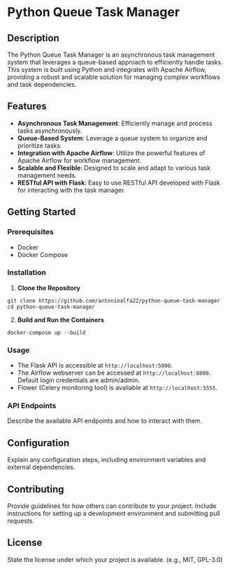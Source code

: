 # Python Queue Task Manager


## Description
The Python Queue Task Manager is an asynchronous task management system that leverages a queue-based approach to efficiently handle tasks. This system is built using Python and integrates with Apache Airflow, providing a robust and scalable solution for managing complex workflows and task dependencies.

## Features
- **Asynchronous Task Management**: Efficiently manage and process tasks asynchronously.
- **Queue-Based System**: Leverage a queue system to organize and prioritize tasks.
- **Integration with Apache Airflow**: Utilize the powerful features of Apache Airflow for workflow management.
- **Scalable and Flexible**: Designed to scale and adapt to various task management needs.
- **RESTful API with Flask**: Easy to use RESTful API developed with Flask for interacting with the task manager.

## Getting Started

### Prerequisites
- Docker
- Docker Compose

### Installation
1. **Clone the Repository**

```
git clone https://github.com/antonioalfa22/python-queue-task-manager
cd python-queue-task-manager
```

2. **Build and Run the Containers**

```
docker-compose up --build
```


### Usage
- The Flask API is accessible at `http://localhost:5000`.
- The Airflow webserver can be accessed at `http://localhost:8080`. Default login credentials are admin/admin.
- Flower (Celery monitoring tool) is available at `http://localhost:5555`.

### API Endpoints
Describe the available API endpoints and how to interact with them.

## Configuration
Explain any configuration steps, including environment variables and external dependencies.

## Contributing
Provide guidelines for how others can contribute to your project. Include instructions for setting up a development environment and submitting pull requests.

## License
State the license under which your project is available. (e.g., MIT, GPL-3.0)
